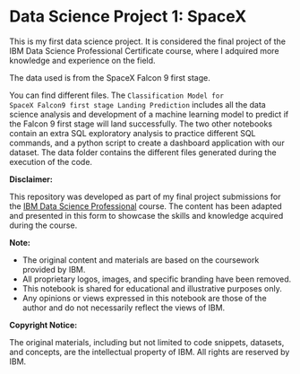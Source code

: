 # Data Science Project 1: SpaceX

This is my first data science project. It is considered the final project of the IBM Data Science Professional Certificate course, where I adquired more knowledge and experience on the field.

The data used is from the SpaceX Falcon 9 first stage. 

You can find different files. The <code>Classification Model for SpaceX Falcon9 first stage Landing Prediction</code> includes all the data science analysis and development of a machine learning model to predict if the Falcon 9 first stage will land successfully. The two other notebooks contain an extra SQL exploratory analysis to practice different SQL commands, and a python script to create a dashboard application with our dataset.
The data folder contains the different files generated during the execution of the code.

**Disclaimer:**

This repository was developed as part of my final project submissions for the [IBM Data Science Professional](https://www.coursera.org/professional-certificates/ibm-data-science) course. The content has been adapted and presented in this form to showcase the skills and knowledge acquired during the course.

**Note:**

- The original content and materials are based on the coursework provided by IBM.
- All proprietary logos, images, and specific branding have been removed.
- This notebook is shared for educational and illustrative purposes only.
- Any opinions or views expressed in this notebook are those of the author and do not necessarily reflect the views of IBM.

**Copyright Notice:**

The original materials, including but not limited to code snippets, datasets, and concepts, are the intellectual property of IBM. All rights are reserved by IBM.
